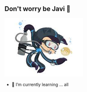 ## Don't worry be Javi 👋
![Javi](https://github.com/JavierITBGitHub/JavierITBGitHub/blob/main/octoCatDive.jpeg) 

- 🌱 I’m currently learning ... all
  
<!--
**JavierITBGitHub/JavierITBGitHub** is a ✨ _special_ ✨ repository because its `README.md` (this file) appears on your GitHub profile.
Here are some ideas to get you started:

- 🔭 I’m currently working on ... 
- 👯 I’m looking to collaborate on ...
- 🤔 I’m looking for help with ...
- 💬 Ask me about ...
- 📫 How to reach me: ...
- 😄 Pronouns: ...
- ⚡ Fun fact: ...
-->

